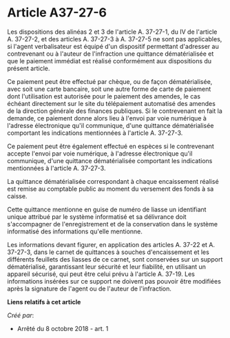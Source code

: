 # Article A37-27-6

Les dispositions des alinéas 2 et 3 de l'article A. 37-27-1, du IV de l'article A. 37-27-2, et des articles A. 37-27-3 à A.
37-27-5 ne sont pas applicables, si l'agent verbalisateur est équipé d'un dispositif permettant d'adresser au contrevenant ou
à l'auteur de l'infraction une quittance dématérialisée et que le paiement immédiat est réalisé conformément aux dispositions
du présent article.

Ce paiement peut être effectué par chèque, ou de façon dématérialisée, avec soit une carte bancaire, soit une autre forme de
carte de paiement dont l'utilisation est autorisée pour le paiement des amendes, le cas échéant directement sur le site du
télépaiement automatisé des amendes de la direction générale des finances publiques. Si le contrevenant en fait la demande,
ce paiement donne alors lieu à l'envoi par voie numérique à l'adresse électronique qu'il communique, d'une quittance
dématérialisée comportant les indications mentionnées à l'article A. 37-27-3.

Ce paiement peut être également effectué en espèces si le contrevenant accepte l'envoi par voie numérique, à l'adresse
électronique qu'il communique, d'une quittance dématérialisée comportant les indications mentionnées à l'article A. 37-27-3.

La quittance dématérialisée correspondant à chaque encaissement réalisé est remise au comptable public au moment du versement
des fonds à sa caisse.

Cette quittance mentionne en guise de numéro de liasse un identifiant unique attribué par le système informatisé et sa
délivrance doit s'accompagner de l'enregistrement et de la conservation dans le système informatisé des informations qu'elle
mentionne.

Les informations devant figurer, en application des articles A. 37-22 et A. 37-27-3, dans le carnet de quittances à souches
d'encaissement et les différents feuillets des liasses de ce carnet, sont conservées sur un support dématérialisé,
garantissant leur sécurité et leur fiabilité, en utilisant un appareil sécurisé, qui peut être celui prévu à l'article A.
37-19. Les informations insérées sur ce support ne doivent pas pouvoir être modifiées après la signature de l'agent ou de
l'auteur de l'infraction.

**Liens relatifs à cet article**

_Créé par_:

  - Arrêté du 8 octobre 2018 - art. 1
